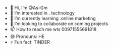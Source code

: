 - 👋 Hi, I’m @As-Gm
- 👀 I’m interested in . technology 
- 🌱 I’m currently learning .online marketing 
- 💞️ I’m looking to collaborate on coming projects
- 📫 How to reach me wts 00971555691818
- 😄 Pronouns: HE
- ⚡ Fun fact: TINDER

<!---
As-Gm/As-Gm is a ✨ special ✨ repository because its `README.md` (this file) appears on your GitHub profile.
You can click the Preview link to take a look at your changes.
--->
